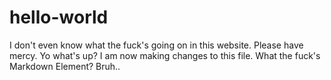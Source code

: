 # hello-world
I don't even know what the fuck's going on in this website. Please have mercy.
Yo what's up? I am now making changes to this file. What the fuck's Markdown Element? Bruh..
